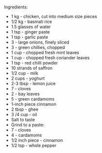 Ingredients:
* 1 kg - chicken, cut into medium size pieces
* 1/2 kg - basmati rice
* 1.5 glasses of water
* 1 tsp - ginger paste
* 1 tsp - garlic paste
* 3 - large onions, finely sliced
* 3 - green chillies, chopped
* 1 cup - chopped fresh mint leaves
* 1 cup - chopped fresh coriander leaves
* 1 tsp - red chilli powder
* 10 strands of saffron
* 1/2 cup - milk
* 2 cups - yoghurt
* 2-3 tbsp - lemon juice
* 7 - cloves
* 2 - bay leaves
* 5 - green cardamoms
* 1-inch piece cinnamon
* 2 tbsp - ghee
* 3 /4 cup - oil
* Salt to taste
* Grind to a paste:
* 7 - cloves
* 4 - cardamoms
* 1/2 inch piece - cinnamon
* 1/2 tsp - whole pepper